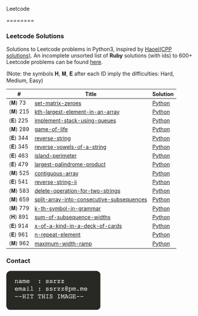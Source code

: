 Leetcode 

========

### Leetcode Solutions 

Solutions to Leetcode problems in Python3, inspired by [Haoel(CPP solutions)](https://github.com/haoel/leetcode). An incomplete unsorted list of **Ruby** solutions (with ids) to 600+ Leetcode problems can be found [here](./solutions/). 

(Note: the symbols 𝐇, 𝐌, 𝐄 after each ID imply the difficulties: Hard, Medium, Easy)

| #    | Title | Solution | 
| ---- | ----- | -------- | 
|(𝐌) 73 | [set-matrix-zeroes](https://leetcode.com/problems/set-matrix-zeroes/description/) | [Python](./python_solutions/73.set-matrix-zeroes.py)| 
|(𝐌) 215 | [kth-largest-element-in-an-array](https://leetcode.com/problems/kth-largest-element-in-an-array/description/) | [Python](./python_solutions/215.kth-largest-element-in-an-array.py)| 
|(𝐄) 225 | [implement-stack-using-queues](https://leetcode.com/problems/implement-stack-using-queues/description/) | [Python](./python_solutions/225.implement-stack-using-queues.py)| 
|(𝐌) 289 | [game-of-life](https://leetcode.com/problems/game-of-life/description/) | [Python](./python_solutions/289.game-of-life.py)| 
|(𝐄) 344 | [reverse-string](https://leetcode.com/problems/reverse-string/description/) | [Python](./python_solutions/344.reverse-string.py)| 
|(𝐄) 345 | [reverse-vowels-of-a-string](https://leetcode.com/problems/reverse-vowels-of-a-string/description/) | [Python](./python_solutions/345.reverse-vowels-of-a-string.py)| 
|(𝐄) 463 | [island-perimeter](https://leetcode.com/problems/island-perimeter/description/) | [Python](./python_solutions/463.island-perimeter.py)| 
|(𝐄) 479 | [largest-palindrome-product](https://leetcode.com/problems/largest-palindrome-product/description/) | [Python](./python_solutions/479.largest-palindrome-product.py)| 
|(𝐌) 525 | [contiguous-array](https://leetcode.com/problems/contiguous-array/description/) | [Python](./python_solutions/525.contiguous-array.py)| 
|(𝐄) 541 | [reverse-string-ii](https://leetcode.com/problems/reverse-string-ii/description/) | [Python](./python_solutions/541.reverse-string-ii.py)| 
|(𝐌) 583 | [delete-operation-for-two-strings](https://leetcode.com/problems/delete-operation-for-two-strings/description/) | [Python](./python_solutions/583.delete-operation-for-two-strings.py)| 
|(𝐌) 659 | [split-array-into-consecutive-subsequences](https://leetcode.com/problems/split-array-into-consecutive-subsequences/description/) | [Python](./python_solutions/659.split-array-into-consecutive-subsequences.py)| 
|(𝐌) 779 | [k-th-symbol-in-grammar](https://leetcode.com/problems/k-th-symbol-in-grammar/description/) | [Python](./python_solutions/779.k-th-symbol-in-grammar.py)| 
|(𝐇) 891 | [sum-of-subsequence-widths](https://leetcode.com/problems/sum-of-subsequence-widths/description/) | [Python](./python_solutions/891.sum-of-subsequence-widths.py)| 
|(𝐄) 914 | [x-of-a-kind-in-a-deck-of-cards](https://leetcode.com/problems/x-of-a-kind-in-a-deck-of-cards/description/) | [Python](./python_solutions/914.x-of-a-kind-in-a-deck-of-cards.py)| 
|(𝐄) 961 | [n-repeat-element](https://leetcode.com/problems/n-repeated-element-in-size-2n-array/description/) | [Python](./python_solutions/961.n-repeat-element.py)| 
|(𝐌) 962 | [maximum-width-ramp](https://leetcode.com/problems/maximum-width-ramp/description/) | [Python](./python_solutions/962.maximum-width-ramp.py)| 


### Contact

[<img src="media/contact.png" width="250">](mailto:ssrzz@pm.me)

